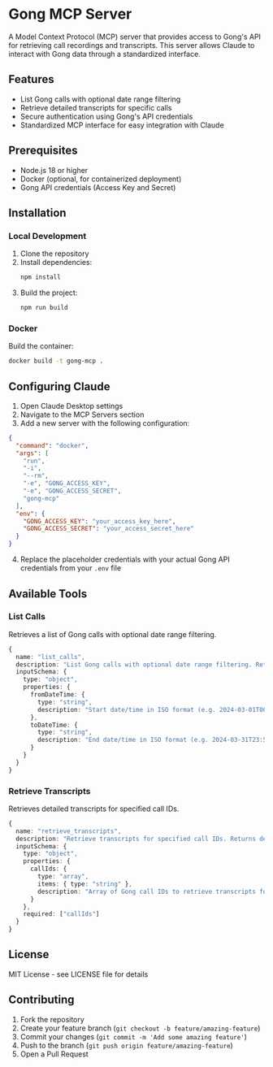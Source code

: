 # Gong MCP Server

A Model Context Protocol (MCP) server that provides access to Gong's API for retrieving call recordings and transcripts. This server allows Claude to interact with Gong data through a standardized interface.

## Features

- List Gong calls with optional date range filtering
- Retrieve detailed transcripts for specific calls
- Secure authentication using Gong's API credentials
- Standardized MCP interface for easy integration with Claude

## Prerequisites

- Node.js 18 or higher
- Docker (optional, for containerized deployment)
- Gong API credentials (Access Key and Secret)

## Installation

### Local Development

1. Clone the repository
2. Install dependencies:
   ```bash
   npm install
   ```
3. Build the project:
   ```bash
   npm run build
   ```

### Docker

Build the container:
```bash
docker build -t gong-mcp .
```

## Configuring Claude

1. Open Claude Desktop settings
2. Navigate to the MCP Servers section
3. Add a new server with the following configuration:

```json
{
  "command": "docker",
  "args": [
    "run",
    "-i",
    "--rm",
    "-e", "GONG_ACCESS_KEY",
    "-e", "GONG_ACCESS_SECRET",
    "gong-mcp"
  ],
  "env": {
    "GONG_ACCESS_KEY": "your_access_key_here",
    "GONG_ACCESS_SECRET": "your_access_secret_here"
  }
}
```

4. Replace the placeholder credentials with your actual Gong API credentials from your `.env` file

## Available Tools

### List Calls

Retrieves a list of Gong calls with optional date range filtering.

```typescript
{
  name: "list_calls",
  description: "List Gong calls with optional date range filtering. Returns call details including ID, title, start/end times, participants, and duration.",
  inputSchema: {
    type: "object",
    properties: {
      fromDateTime: {
        type: "string",
        description: "Start date/time in ISO format (e.g. 2024-03-01T00:00:00Z)"
      },
      toDateTime: {
        type: "string",
        description: "End date/time in ISO format (e.g. 2024-03-31T23:59:59Z)"
      }
    }
  }
}
```

### Retrieve Transcripts

Retrieves detailed transcripts for specified call IDs.

```typescript
{
  name: "retrieve_transcripts",
  description: "Retrieve transcripts for specified call IDs. Returns detailed transcripts including speaker IDs, topics, and timestamped sentences.",
  inputSchema: {
    type: "object",
    properties: {
      callIds: {
        type: "array",
        items: { type: "string" },
        description: "Array of Gong call IDs to retrieve transcripts for"
      }
    },
    required: ["callIds"]
  }
}
```

## License

MIT License - see LICENSE file for details

## Contributing

1. Fork the repository
2. Create your feature branch (`git checkout -b feature/amazing-feature`)
3. Commit your changes (`git commit -m 'Add some amazing feature'`)
4. Push to the branch (`git push origin feature/amazing-feature`)
5. Open a Pull Request 
